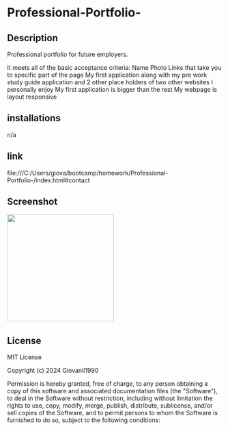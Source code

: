 # Professional-Portfolio-

## Description
Professional portfolio for future employers. 

It meets all of the basic acceptance criteria:
Name
Photo
Links that take you to specific part of the page
My first application along with my pre work study guide application and 2 other place holders of two other websites I personally enjoy
My first application is bigger than the rest
My webpage is layout responsive

## installations
n/a

## link
file:///C:/Users/giova/bootcamp/homework/Professional-Portfolio-/index.html#contact

## Screenshot
<img src ="![alt text](<portfolio screenshot-1.PNG>)"  width="250" height="250">

## License 
MIT License

Copyright (c) 2024 Giovanil1990

Permission is hereby granted, free of charge, to any person obtaining a copy of this software and associated documentation files (the "Software"), to deal in the Software without restriction, including without limitation the rights to use, copy, modify, merge, publish, distribute, sublicense, and/or sell copies of the Software, and to permit persons to whom the Software is furnished to do so, subject to the following conditions:




